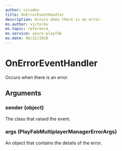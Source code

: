 ```yaml
---
author: vicodex
title: OnErrorEventHandler
description: Occurs when there is an error.
ms.author: victorku
ms.topic: reference
ms.service: azure-playfab
ms.date: 06/22/2020
---
```


# OnErrorEventHandler

Occurs when there is an error.

## Arguments

### sender (object)

The class that raised the event.

### args (PlayFabMultiplayerManagerErrorArgs)

An object that contains the details of the error.
